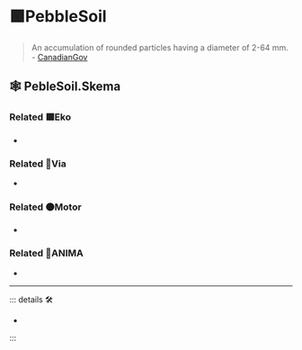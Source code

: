 # 🟩<ekos>PebbleSoil</ekos>

> An accumulation of rounded particles having a diameter of 2-64 mm. - [CanadianGov](https://sis.agr.gc.ca/cansis/taxa/cssc3/chpt18.html)

## 🕸 PebleSoil.Skema

### Related 🟩<ekos>Eko</ekos>

-

### Related 🔻<via>Via</via>

-

### Related 🟠<motor>Motor</motor>

-

### Related 💜<anima>ANIMA</anima>

-

---

<!-- =================================================== -->
<!-- =================================================== -->
<!-- =================================================== -->
<!-- =================================================== -->
<!-- =================================================== -->
::: details 🛠

-

:::
